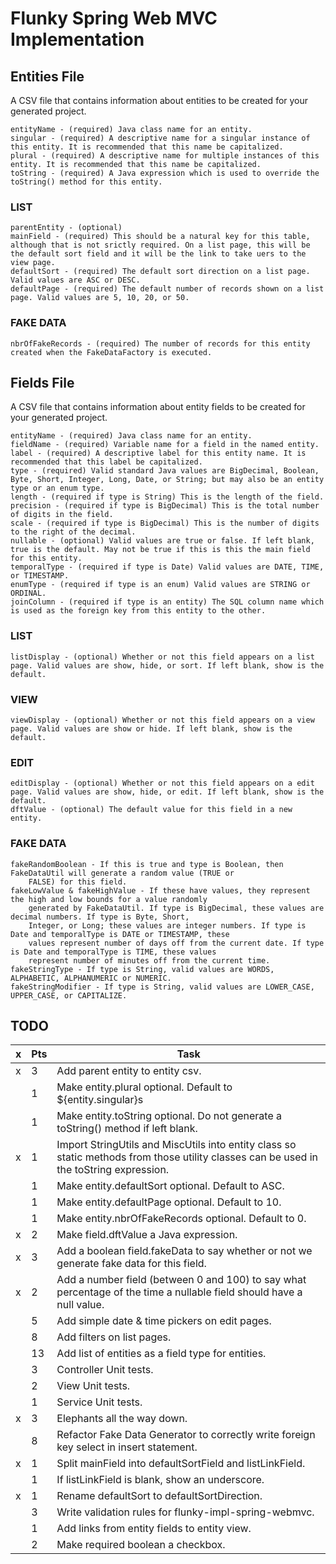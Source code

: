 # Flunky Spring Web MVC Implementation

## Entities File

A CSV file that contains information about entities to be created for your generated project.

    entityName - (required) Java class name for an entity.
    singular - (required) A descriptive name for a singular instance of this entity. It is recommended that this name be capitalized.
    plural - (required) A descriptive name for multiple instances of this entity. It is recommended that this name be capitalized.
    toString - (required) A Java expression which is used to override the toString() method for this entity. 
    
### LIST
    parentEntity - (optional) 
    mainField - (required) This should be a natural key for this table, although that is not srictly required. On a list page, this will be the default sort field and it will be the link to take uers to the view page.
    defaultSort - (required) The default sort direction on a list page. Valid values are ASC or DESC.
    defaultPage - (required) The default number of records shown on a list page. Valid values are 5, 10, 20, or 50.
    
### FAKE DATA
    
    nbrOfFakeRecords - (required) The number of records for this entity created when the FakeDataFactory is executed.

## Fields File

A CSV file that contains information about entity fields to be created for your generated project.

    entityName - (required) Java class name for an entity.
    fieldName - (required) Variable name for a field in the named entity.
    label - (required) A descriptive label for this entity name. It is recommended that this label be capitalized.
    type - (required) Valid standard Java values are BigDecimal, Boolean, Byte, Short, Integer, Long, Date, or String; but may also be an entity type or an enum type.
    length - (required if type is String) This is the length of the field.
    precision - (required if type is BigDecimal) This is the total number of digits in the field.
    scale - (required if type is BigDecimal) This is the number of digits to the right of the decimal.
    nullable - (optional) Valid values are true or false. If left blank, true is the default. May not be true if this is this the main field for this entity.
    temporalType - (required if type is Date) Valid values are DATE, TIME, or TIMESTAMP.
    enumType - (required if type is an enum) Valid values are STRING or ORDINAL.
    joinColumn - (required if type is an entity) The SQL column name which is used as the foreign key from this entity to the other. 

### LIST

    listDisplay - (optional) Whether or not this field appears on a list page. Valid values are show, hide, or sort. If left blank, show is the default.
    
### VIEW

    viewDisplay - (optional) Whether or not this field appears on a view page. Valid values are show or hide. If left blank, show is the default.
    
### EDIT

    editDisplay - (optional) Whether or not this field appears on a edit page. Valid values are show, hide, or edit. If left blank, show is the default.
    dftValue - (optional) The default value for this field in a new entity.
    
### FAKE DATA

    fakeRandomBoolean - If this is true and type is Boolean, then FakeDataUtil will generate a random value (TRUE or
        FALSE) for this field.
    fakeLowValue & fakeHighValue - If these have values, they represent the high and low bounds for a value randomly
        generated by FakeDataUtil. If type is BigDecimal, these values are decimal numbers. If type is Byte, Short,
        Integer, or Long; these values are integer numbers. If type is Date and temporalType is DATE or TIMESTAMP, these
        values represent number of days off from the current date. If type is Date and temporalType is TIME, these values
        represent number of minutes off from the current time.
    fakeStringType - If type is String, valid values are WORDS, ALPHABETIC, ALPHANUMERIC or NUMERIC.
    fakeStringModifier - If type is String, valid values are LOWER_CASE, UPPER_CASE, or CAPITALIZE.
    
## TODO

|  x  | Pts | Task
| --- | --- | ---
|  x  |  3  | Add parent entity to entity csv.
|     |  1  | Make entity.plural optional. Default to ${entity.singular}s |
|     |  1  | Make entity.toString optional. Do not generate a toString() method if left blank.
|  x  |  1  | Import StringUtils and MiscUtils into entity class so static methods from those utility classes can be used in the toString expression.
|     |  1  | Make entity.defaultSort optional. Default to ASC.
|     |  1  | Make entity.defaultPage optional. Default to 10.
|     |  1  | Make entity.nbrOfFakeRecords optional. Default to 0.
|  x  |  2  | Make field.dftValue a Java expression.
|  x  |  3  | Add a boolean field.fakeData to say whether or not we generate fake data for this field.
|  x  |  2  | Add a number field (between 0 and 100) to say what percentage of the time a nullable field should have a null value.
|     |  5  | Add simple date & time pickers on edit pages.
|     |  8  | Add filters on list pages.
|     |  13 | Add list of entities as a field type for entities.
|     |  3  | Controller Unit tests.
|     |  2  | View Unit tests.
|     |  1  | Service Unit tests.
|  x  |  3  | Elephants all the way down.
|     |  8  | Refactor Fake Data Generator to correctly write foreign key select in insert statement.
|  x  |  1  | Split mainField into defaultSortField and listLinkField.
|     |  1  | If listLinkField is blank, show an underscore.  
|  x  |  1  | Rename defaultSort to defaultSortDirection.
|     |  3  | Write validation rules for flunky-impl-spring-webmvc.
|     |  1  | Add links from entity fields to entity view.
|     |  2  | Make required boolean a checkbox.

